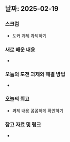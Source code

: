 ## 날짜: 2025-02-19

### 스크럼
- 도커 과제 과제하기

### 새로 배운 내용
- 

### 오늘의 도전 과제와 해결 방법
- 

### 오늘의 회고
- 과제 내용 꼼꼼하게 확인하기

### 참고 자료 및 링크
- 